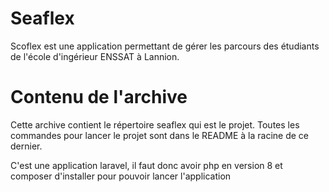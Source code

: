 # Seaflex

Scoflex est une application permettant de gérer les parcours des étudiants de l'école d'ingérieur ENSSAT à Lannion.

# Contenu de l'archive

Cette archive contient le répertoire seaflex qui est le projet. Toutes les commandes pour lancer le projet sont dans le README à la racine de ce dernier.

C'est une application laravel, il faut donc avoir php en version 8 et composer d'installer pour pouvoir lancer l'application
